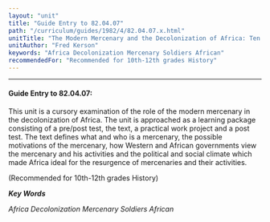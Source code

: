 ```yaml
---
layout: "unit"
title: "Guide Entry to 82.04.07"
path: "/curriculum/guides/1982/4/82.04.07.x.html"
unitTitle: "The Modern Mercenary and the Decolonization of Africa: Ten Plus Ten Questions"
unitAuthor: "Fred Kerson"
keywords: "Africa Decolonization Mercenary Soldiers African"
recommendedFor: "Recommended for 10th-12th grades History"
---
```

<body>
<hr/>
<h4>
Guide Entry to 82.04.07:
</h4>
This unit is a cursory examination of the role of the modern mercenary in the decolonization of Africa.  The unit is approached as a learning package consisting of a pre/post test, the text, a practical work project and a post test.  The text defines what and who is a mercenary, the possible motivations of the mercenary, how Western and African governments view the mercenary and his activities and the political and social climate which made Africa ideal for the resurgence of mercenaries and their activities.
<p>
(Recommended for 10th-12th grades History)
</p>
<p>
<b>
<i>
Key Words
</i>
</b>
<br/>
</p>
<p>
<i>
Africa Decolonization Mercenary Soldiers African
</i>
</p>
</body>